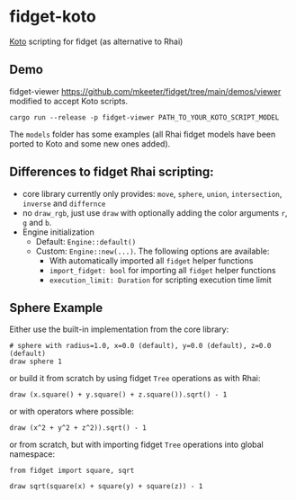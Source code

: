 # fidget-koto
[Koto](https:://koto.dev) scripting for fidget (as alternative to Rhai)

## Demo
fidget-viewer https://github.com/mkeeter/fidget/tree/main/demos/viewer modified to accept Koto scripts.
```Shell
cargo run --release -p fidget-viewer PATH_TO_YOUR_KOTO_SCRIPT_MODEL
```
The `models` folder has some examples (all Rhai fidget models have been ported to Koto and some new ones added).

## Differences to fidget Rhai scripting:
* core library currently only provides: `move`, `sphere`, `union`, `intersection`, `inverse` and `differnce`
* no `draw_rgb`, just use `draw` with optionally adding the color arguments `r`, `g` and `b`.
* Engine initialization
  * Default: `Engine::default()`
  * Custom: `Engine::new(...)`. The following options are available:
    * With automatically imported all `fidget` helper functions
    * `import_fidget: bool` for importing all `fidget` helper functions
    * `execution_limit: Duration` for scripting execution time limit

## Sphere Example
Either use the built-in implementation from the core library:
```koto
# sphere with radius=1.0, x=0.0 (default), y=0.0 (default), z=0.0 (default)
draw sphere 1
```
or build it from scratch by using fidget `Tree` operations as with Rhai:
```koto
draw (x.square() + y.square() + z.square()).sqrt() - 1
```
or with operators where possible:
```koto
draw (x^2 + y^2 + z^2)).sqrt() - 1
```
or from scratch, but with importing fidget `Tree` operations into global namespace:
```koto
from fidget import square, sqrt

draw sqrt(square(x) + square(y) + square(z)) - 1
```

